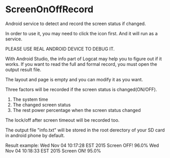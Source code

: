 # ScreenOnOffRecord
Android service to detect and record the screen status if changed.

In order to use it, you may need to click the icon first. And it will run as a service.

PLEASE USE REAL ANDROID DEVICE TO DEBUG IT.

With Android Studio, the info part of Logcat may help you to figure out if it works.
If you want to read the full and formal record, you must open the output result file.

The layout and page is empty and you can modify it as you want.

Three factors will be recorded if the screen status is changed(ON/OFF).

1. The system time 
2. The changed screen status
3. The rest power percentage when the screen status changed

The lock/off after screen timeout will be recorded too.

The output file "info.txt" will be stored in the root derectory of your SD card in android phone by default.

Result example: 
Wed Nov 04 10:17:28 EST 2015 Screen OFF! 96.0% 
Wed Nov 04 10:18:33 EST 2015 Screen ON! 95.0%

